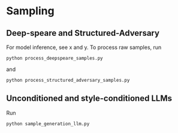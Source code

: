 # Sampling

## Deep-speare and Structured-Adversary
For model inference, see x and y. To process raw samples, run

```
python process_deepspeare_samples.py
```

and 

```
python process_structured_adversary_samples.py
```

## Unconditioned and style-conditioned LLMs
Run

```
python sample_generation_llm.py
```
